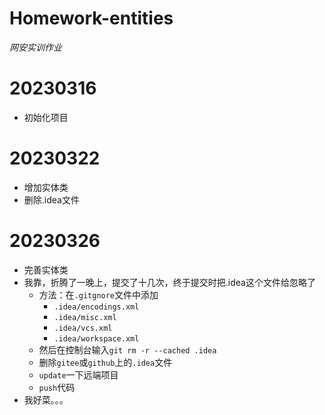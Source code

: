 # Homework-entities
*网安实训作业*

# 20230316
- 初始化项目
# 20230322
- 增加实体类
- 删除.idea文件
# 20230326
- 完善实体类
- 我靠，折腾了一晚上，提交了十几次，终于提交时把.idea这个文件给忽略了
  - 方法：在`.gitgnore`文件中添加
    - `.idea/encodings.xml`
    - `.idea/misc.xml`
    - `.idea/vcs.xml`
    - `.idea/workspace.xml`
  - 然后在控制台输入`git rm -r --cached .idea`
  - 删除`gitee`或`github`上的`.idea`文件
  - `update`一下远端项目
  - `push`代码
- 我好菜。。。
